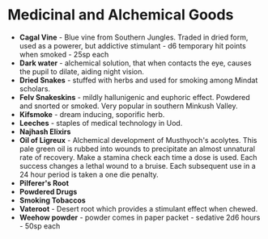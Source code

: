 # Medicinal and Alchemical Goods

* **Cagal Vine** - Blue vine from Southern Jungles.  Traded in dried form, used as a powerer, but addictive stimulant - d6 temporary hit points when smoked - 25sp each
* **Dark water** - alchemical solution, that when contacts the eye, causes the pupil to dilate, aiding night vision.
* **Dried Snakes** - stuffed with herbs and used for smoking among Mindat scholars.
* **Felv Snakeskins** - mildly hallunigenic and euphoric effect.  Powdered and snorted or smoked.  Very popular in southern Minkush Valley.
* **Kifsmoke** - dream inducing, soporific herb.
* **Leeches** - staples of medical technology in Uod.
* **Najhash Elixirs**
* **Oil of Ligreux** - Alchemical development of Musthyoch's acolytes. This pale green oil is rubbed into wounds to precipitate an almost unnatural rate of recovery. Make a stamina check each time a dose is used. Each success changes a lethal wound to a bruise. Each subsequent use in a 24 hour period is taken a one die penalty.
* **Pilferer's Root**
* **Powdered Drugs**
* **Smoking Tobaccos**
* **Vateroot** - Desert root which provides a stimulant effect when chewed.
* **Weehow powder** - powder comes in paper packet - sedative 2d6 hours - 50sp each